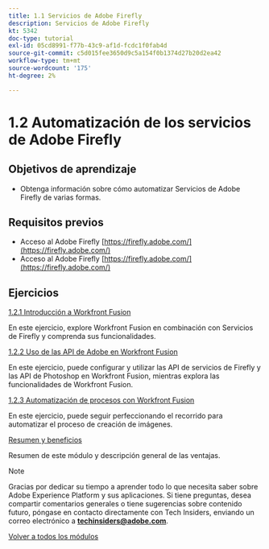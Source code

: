 ```yaml
---
title: 1.1 Servicios de Adobe Firefly
description: Servicios de Adobe Firefly
kt: 5342
doc-type: tutorial
exl-id: 05cd8991-f77b-43c9-af1d-fcdc1f0fab4d
source-git-commit: c5d015fee3650d9c5a154f0b1374d27b20d2ea42
workflow-type: tm+mt
source-wordcount: '175'
ht-degree: 2%

---
```


# 1.2 Automatización de los servicios de Adobe Firefly

## Objetivos de aprendizaje

- Obtenga información sobre cómo automatizar Servicios de Adobe Firefly de varias formas.

## Requisitos previos

- Acceso al Adobe Firefly [https://firefly.adobe.com/](https://firefly.adobe.com/)
- Acceso al Adobe Firefly [https://firefly.adobe.com/](https://firefly.adobe.com/)

## Ejercicios

[1.2.1 Introducción a Workfront Fusion](./ex1.md)

En este ejercicio, explore Workfront Fusion en combinación con Servicios de Firefly y comprenda sus funcionalidades.

[1.2.2 Uso de las API de Adobe en Workfront Fusion](./ex2.md)

En este ejercicio, puede configurar y utilizar las API de servicios de Firefly y las API de Photoshop en Workfront Fusion, mientras explora las funcionalidades de Workfront Fusion.

[1.2.3 Automatización de procesos con Workfront Fusion](./ex3.md)

En este ejercicio, puede seguir perfeccionando el recorrido para automatizar el proceso de creación de imágenes.

[Resumen y beneficios](./summary.md)

Resumen de este módulo y descripción general de las ventajas.

>[!NOTE]
>
>Gracias por dedicar su tiempo a aprender todo lo que necesita saber sobre Adobe Experience Platform y sus aplicaciones. Si tiene preguntas, desea compartir comentarios generales o tiene sugerencias sobre contenido futuro, póngase en contacto directamente con Tech Insiders, enviando un correo electrónico a **techinsiders@adobe.com**.

[Volver a todos los módulos](../../../overview.md)
